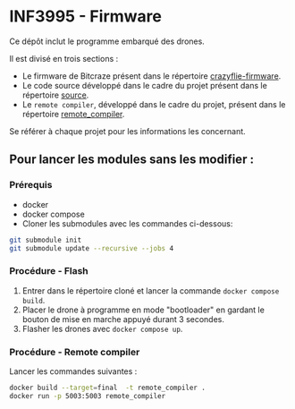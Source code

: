 # INF3995 - Firmware

Ce dépôt inclut le programme embarqué des drones.

Il est divisé en trois sections :
- Le firmware de Bitcraze présent dans le répertoire [crazyflie-firmware](crazyflie-firmware/README.md).
- Le code source développé dans le cadre du projet présent dans le répertoire [source](source/README.md).
- Le ``remote compiler``, développé dans le cadre du projet, présent dans le répertoire [remote_compiler](remote_compiler/README.md).

Se référer à chaque projet pour les informations les concernant.

## Pour lancer les modules sans les modifier :

### Prérequis
- docker 
- docker compose
- Cloner les submodules avec les commandes ci-dessous:
```bash
git submodule init
git submodule update --recursive --jobs 4
```

### Procédure - Flash
1. Entrer dans le répertoire cloné et lancer la commande ``docker compose build``.
2. Placer le drone à programme en mode "bootloader" en gardant le bouton de mise en marche appuyé durant 3 secondes.
3. Flasher les drones avec ```docker compose up```.

### Procédure - Remote compiler

Lancer les commandes suivantes :

```bash
docker build --target=final  -t remote_compiler .
docker run -p 5003:5003 remote_compiler
```
